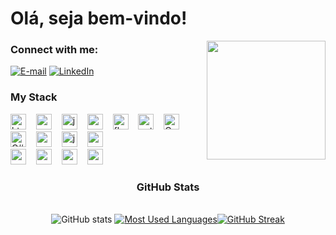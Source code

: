# Olá, seja bem-vindo!
<img align="right" alt="" height="190px" src="https://cdn.dribbble.com/users/482997/screenshots/3865694/catwalk.gif">

<h3 align="left">Connect with me:</h3>

[![E-mail](https://img.shields.io/badge/-Email-black?style=for-the-badge&logoColor=000)](mailto:kaue.costa15@outlook.com.br)
[![LinkedIn](https://img.shields.io/badge/-LinkedIn-0f77bd?style=for-the-badge&logo=linkedin&logoColor=FFF&color:FFF)](https://www.linkedin.com/in/kaue-o-costa/)

<h3 align="left">My Stack</h3>

<div align="left">
  <img src="https://cdn.jsdelivr.net/gh/devicons/devicon/icons/html5/html5-original.svg" height="25" alt="html5 logo"  />
  <img width="8" />
  <img src="https://cdn.jsdelivr.net/gh/devicons/devicon/icons/css3/css3-original.svg" height="25" alt="css3 logo"  />
  <img width="8" />
  <img src="https://cdn.jsdelivr.net/gh/devicons/devicon/icons/javascript/javascript-plain.svg" height="25" alt="javascript logo"  />
  <img width="8" />
  <img src="https://cdn.jsdelivr.net/gh/devicons/devicon/icons/react/react-original.svg" height="25" alt="react logo"  />
  <img width="8" />
  <img src="https://cdn.jsdelivr.net/gh/devicons/devicon@latest/icons/flask/flask-original.svg" height="25" alt='flask'/>
  <img width="8" />
  <img src="https://cdn.jsdelivr.net/gh/devicons/devicon@latest/icons/python/python-original.svg" height="25" alt='python'/>
  <img width="8" />
  <img src="https://cdn.jsdelivr.net/gh/devicons/devicon@latest/icons/c/c-original.svg" height="25" alt='C'/>
  <img width="8" />
  <img src="https://cdn.jsdelivr.net/gh/devicons/devicon@latest/icons/csharp/csharp-original.svg" height="25" alt='C#' />
  <img width="8" />
  <img src="https://cdn.jsdelivr.net/gh/devicons/devicon@latest/icons/wordpress/wordpress-plain.svg" height="25" alt='wordpress'/>
  <img width="8" />
  <img src="https://cdn.jsdelivr.net/gh/devicons/devicon@latest/icons/java/java-original.svg" height="25" alt='java'/>
  <img width="8" />
  <img src="https://cdn.jsdelivr.net/gh/devicons/devicon@latest/icons/anaconda/anaconda-original.svg" height="25" alt='anaconda'/>
  <img width="8" />
</div>
<div align="left">
  <img src="https://cdn.jsdelivr.net/gh/devicons/devicon@latest/icons/cloudflare/cloudflare-original.svg" height="25"/>
  <img width="8" />
  <img src="https://cdn.jsdelivr.net/gh/devicons/devicon@latest/icons/bootstrap/bootstrap-original.svg" height="25"/>
  <img width="8" />
  <img src="https://cdn.jsdelivr.net/gh/devicons/devicon@latest/icons/figma/figma-original.svg" height="25"/>
  <img width="8" />
  <img src="https://cdn.jsdelivr.net/gh/devicons/devicon@latest/icons/microsoftsqlserver/microsoftsqlserver-original.svg" height='25'/>
<br>                
</div>

<div style="text-align: center;" align="center">
  <h3> GitHub Stats </h3>
  <br>
  <img src="https://github-readme-stats-git-masterrstaa-rickstaa.vercel.app/api?username=kyuubyN&hide_title=true&show_icons=true&include_all_commits=false&count_private=true&line_height=25&hide=issues&bg_color=f5ed1d&title_color=000&text_color=000&border_radius=5&border_color=000&icon_color=000&theme=jolly" alt="GitHub stats">

  <a href="https://github.com/kyuubyN/github-readme-stats">
    <img src="https://github-readme-stats-git-masterrstaa-rickstaa.vercel.app/api/top-langs/?username=kyuubyN&line_height=10&card_width=290&layout=compact&hide_title=false&count_private=true&langs_count=4&show_icons=true&title_color=000&hide=html,css&bg_color=f5ed1d&text_color=000&border_radius=5&border_color=000&count_private=true" alt="Most Used Languages"><a href="https://git.io/streak-stats"><img src="https://github-readme-streak-stats.herokuapp.com?user=kyuubyN&theme=javascript&locale=pt_BR&date_format=M%20j%5B%2C%20Y%5D" alt="GitHub Streak" /></a>
  </a>
</div>

